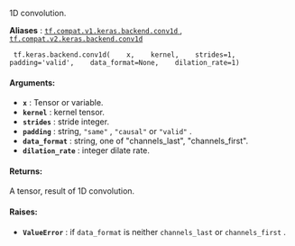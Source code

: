 1D convolution.

**Aliases** : [ `tf.compat.v1.keras.backend.conv1d` ](/api_docs/python/tf/keras/backend/conv1d), [ `tf.compat.v2.keras.backend.conv1d` ](/api_docs/python/tf/keras/backend/conv1d)

```
 tf.keras.backend.conv1d(    x,    kernel,    strides=1,    padding='valid',    data_format=None,    dilation_rate=1) 
```

#### Arguments:
- **`x`** : Tensor or variable.
- **`kernel`** : kernel tensor.
- **`strides`** : stride integer.
- **`padding`** : string,  `"same"` ,  `"causal"`  or  `"valid"` .
- **`data_format`** : string, one of "channels_last", "channels_first".
- **`dilation_rate`** : integer dilate rate.


#### Returns:
A tensor, result of 1D convolution.

#### Raises:
- **`ValueError`** : if  `data_format`  is neither  `channels_last`  or `channels_first` .
